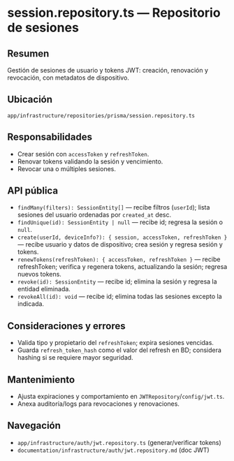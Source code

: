 # session.repository.ts — Repositorio de sesiones

## Resumen
Gestión de sesiones de usuario y tokens JWT: creación, renovación y revocación, con metadatos de dispositivo.

## Ubicación
`app/infrastructure/repositories/prisma/session.repository.ts`

## Responsabilidades
- Crear sesión con `accessToken` y `refreshToken`.
- Renovar tokens validando la sesión y vencimiento.
- Revocar una o múltiples sesiones.

## API pública
- `findMany(filters): SessionEntity[]` — recibe filtros (`userId`); lista sesiones del usuario ordenadas por `created_at` desc.
- `findUnique(id): SessionEntity | null` — recibe id; regresa la sesión o `null`.
- `create(userId, deviceInfo?): { session, accessToken, refreshToken }` — recibe usuario y datos de dispositivo; crea sesión y regresa sesión y tokens.
- `renewTokens(refreshToken): { accessToken, refreshToken }` — recibe refreshToken; verifica y regenera tokens, actualizando la sesión; regresa nuevos tokens.
- `revoke(id): SessionEntity` — recibe id; elimina la sesión y regresa la entidad eliminada.
- `revokeAll(id): void` — recibe id; elimina todas las sesiones excepto la indicada.

## Consideraciones y errores
- Valida tipo y propietario del `refreshToken`; expira sesiones vencidas.
- Guarda `refresh_token_hash` como el valor del refresh en BD; considera hashing si se requiere mayor seguridad.

## Mantenimiento
- Ajusta expiraciones y comportamiento en `JWTRepository`/`config/jwt.ts`.
- Anexa auditoría/logs para revocaciones y renovaciones.

## Navegación
- `app/infrastructure/auth/jwt.repository.ts` (generar/verificar tokens)
- `documentation/infrastructure/auth/jwt.repository.md` (doc JWT)